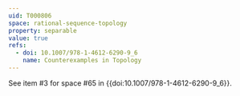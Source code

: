 ```yaml
---
uid: T000806
space: rational-sequence-topology
property: separable
value: true
refs:
  - doi: 10.1007/978-1-4612-6290-9_6
    name: Counterexamples in Topology
---
```

See item #3 for space #65 in {{doi:10.1007/978-1-4612-6290-9_6}}.
